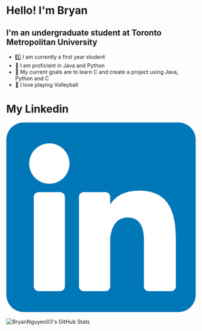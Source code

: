 # Hello! I'm Bryan

## I'm an undergraduate student at Toronto Metropolitan University
* 1️⃣ I am currently a first year student
* 🐍 I am proficient in Java and Python
* 🥅 My current goals are to learn C and create a project using Java, Python and C 
* 🏐 I love playing Volleyball

# My Linkedin
[![website](./images/LinkedinIcon.png)](https://www.linkedin.com/in/bryan-nguyen-2a6066220/)


<img align="left" alt="BryanNguyen03's GitHub Stats" src="https://github-readme-stats.vercel.app/api?username=BryanNguyen03&show_icons=true&hide_border=false&title_color=ff652f&icon_color=FFE400&bg_color=09131B&text_color=ffffff&border_color=0c1a25&hide=contribs" />
